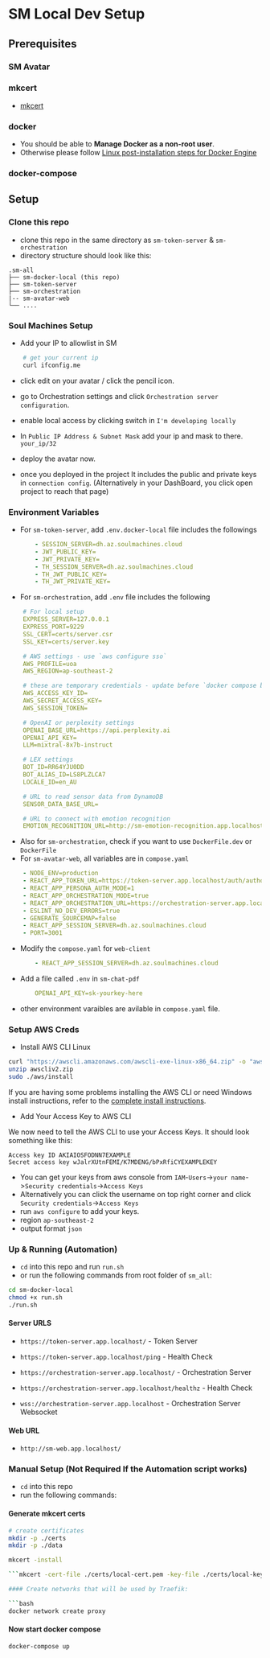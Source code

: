 # SM Local Dev Setup

## Prerequisites
### SM Avatar
### mkcert
* [mkcert](https://mkcert.dev/)

### docker 

* You should be able to **Manage Docker as a non-root user**. 
* Otherwise please follow [Linux post-installation steps for Docker Engine](https://docs.docker.com/engine/install/linux-postinstall/)

### docker-compose

## Setup

### Clone this repo
- clone this repo in the same directory as `sm-token-server` &  `sm-orchestration`
- directory structure should look like this:
``` 
.sm-all
├── sm-docker-local (this repo)
├── sm-token-server
├── sm-orchestration
|-- sm-avatar-web
└── ....
```
### Soul Machines Setup
* Add your IP to allowlist in SM
```sh
    # get your current ip
    curl ifconfig.me
```
* click edit on your avatar / click the pencil icon.
* go to Orchestration settings and click `Orchestration server configuration`.
* enable local access by clicking switch in `I'm developing locally`
* In `Public IP Address & Subnet Mask` add your ip and mask to there. `your_ip/32`
* deploy the avatar now.

* once you deployed in the project It includes the public and private keys in  `connection config`.
(Alternatively in your DashBoard, you click open project to reach that page)


### Environment Variables
* For `sm-token-server`, add `.env.docker-local` file includes the followings 
  ```yaml
      - SESSION_SERVER=dh.az.soulmachines.cloud
      - JWT_PUBLIC_KEY=
      - JWT_PRIVATE_KEY= 
      - TH_SESSION_SERVER=dh.az.soulmachines.cloud
      - TH_JWT_PUBLIC_KEY=
      - TH_JWT_PRIVATE_KEY= 
  ```
* For `sm-orchestration`, add `.env` file includes the following  
```yaml
    # For local setup
    EXPRESS_SERVER=127.0.0.1
    EXPRESS_PORT=9229
    SSL_CERT=certs/server.csr
    SSL_KEY=certs/server.key

    # AWS settings - use `aws configure sso`
    AWS_PROFILE=uoa
    AWS_REGION=ap-southeast-2

    # these are temporary credentials - update before `docker compose build`
    AWS_ACCESS_KEY_ID=
    AWS_SECRET_ACCESS_KEY=
    AWS_SESSION_TOKEN=

    # OpenAI or perplexity settings
    OPENAI_BASE_URL=https://api.perplexity.ai
    OPENAI_API_KEY=
    LLM=mixtral-8x7b-instruct

    # LEX settings 
    BOT_ID=RR64YJU0DD
    BOT_ALIAS_ID=LS8PLZLCA7
    LOCALE_ID=en_AU

    # URL to read sensor data from DynamoDB
    SENSOR_DATA_BASE_URL=

    # URL to connect with emotion recognition 
    EMOTION_RECOGNITION_URL=http://sm-emotion-recognition.app.localhost:9339/get_processing_result

  ```
* Also for `sm-orchestration`, check if you want to use `DockerFile.dev` or `DockerFile`
* For `sm-avatar-web`, all variables are in `compose.yaml`
```yaml
    - NODE_ENV=production
    - REACT_APP_TOKEN_URL=https://token-server.app.localhost/auth/authorize
    - REACT_APP_PERSONA_AUTH_MODE=1
    - REACT_APP_ORCHESTRATION_MODE=true
    - REACT_APP_ORCHESTRATION_URL=https://orchestration-server.app.localhost
    - ESLINT_NO_DEV_ERRORS=true
    - GENERATE_SOURCEMAP=false
    - REACT_APP_SESSION_SERVER=dh.az.soulmachines.cloud
    - PORT=3001
```
* Modify the `compose.yaml` for `web-client`
    ```yaml
        - REACT_APP_SESSION_SERVER=dh.az.soulmachines.cloud
    ```
* Add a file called `.env` in `sm-chat-pdf`
    ```yaml
        OPENAI_API_KEY=sk-yourkey-here
    ```
* other environment varaibles are avilable in `compose.yaml` file.

### Setup AWS Creds
* Install AWS CLI Linux
```sh
curl "https://awscli.amazonaws.com/awscli-exe-linux-x86_64.zip" -o "awscliv2.zip"
unzip awscliv2.zip
sudo ./aws/install
```

If you are having some problems installing the AWS CLI or need Windows install instructions, refer to the [complete install instructions](https://docs.aws.amazon.com/cli/latest/userguide/getting-started-install.html).

* Add Your Access Key to AWS CLI

We now need to tell the AWS CLI to use your Access Keys.
It should look something like this:
```
Access key ID AKIAIOSFODNN7EXAMPLE
Secret access key wJalrXUtnFEMI/K7MDENG/bPxRfiCYEXAMPLEKEY
```
* You can get your keys from aws console from `IAM`-`Users`->`your name`->`Security credentials`->`Access Keys`
* Alternatively you can click the username on top right corner and click `Security credentials`->`Access Keys`
* run `aws configure` to add your keys.
* region `ap-southeast-2`
* output format  `json`



### Up & Running (Automation)

* `cd` into this repo and run `run.sh`
* or run the following commands from root folder of `sm_all`:
```bash
cd sm-docker-local
chmod +x run.sh
./run.sh
```

#### Server URLS
* `https://token-server.app.localhost/` - Token Server
* `https://token-server.app.localhost/ping` - Health Check

* `https://orchestration-server.app.localhost/` - Orchestration Server
* `https://orchestration-server.app.localhost/healthz` - Health Check

* `wss://orchestration-server.app.localhost` - Orchestration Server Websocket

#### Web URL

* `http://sm-web.app.localhost/`




### Manual Setup (Not Required If the Automation script works)
* `cd` into this repo
* run the following commands:
#### Generate mkcert certs

```bash
# create certificates
mkdir -p ./certs
mkdir -p ./data

mkcert -install

```mkcert -cert-file ./certs/local-cert.pem -key-file ./certs/local-key.pem "app.localhost" "*.app.localhost" "domain.local" "*.domain.local" 

#### Create networks that will be used by Traefik:

```bash
docker network create proxy
```

#### Now start docker compose
```
docker-compose up
```